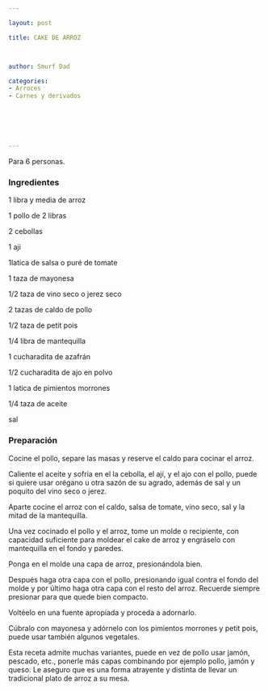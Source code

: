 ```yaml
---

layout: post

title: CAKE DE ARROZ



author: Smurf Dad

categories:
- Arroces
- Carnes y derivados






---
```


Para 6 personas.

<h3>Ingredientes</h3>

1 libra y media de arroz

1 pollo de 2 libras

2 cebollas

1 aji

1latica de salsa o puré de tomate

1 taza de mayonesa

1/2 taza de vino seco o jerez seco

2 tazas de caldo de pollo

1/2 taza de petit pois

1/4 libra de mantequilla

1 cucharadita de azafrán

1/2 cucharadita de ajo en polvo

1 latica de pimientos morrones

1/4 taza de aceite

sal

<h3>Preparación</h3>

Cocine el pollo, separe las masas y reserve el caldo para cocinar el arroz.

Caliente el aceite y sofria en el la cebolla, el ají, y el ajo con el pollo, puede si quiere usar orégano u otra sazón de su agrado, además de sal y un poquito del vino seco o jerez.

Aparte cocine el arroz con el caldo, salsa de tomate, vino seco, sal y la mitad de la mantequilla.

Una vez cocinado el pollo y el arroz, tome un molde o recipiente, con capacidad suficiente para moldear el cake de arroz y engráselo con mantequilla en el fondo y paredes.

Ponga en el molde una capa de arroz, presionándola bien.

Después haga otra capa con el pollo, presionando igual contra el fondo del molde y por último haga otra capa con el resto del arroz. Recuerde siempre presionar para que quede bien compacto.

Voltéelo en una fuente apropiada y proceda a adornarlo.

Cúbralo con mayonesa y adórnelo con los pimientos morrones y petit pois, puede usar también algunos vegetales.

Esta receta admite muchas variantes, puede en vez de pollo usar jamón, pescado, etc., ponerle más capas combinando por ejemplo pollo, jamón y queso. Le aseguro que es una forma atrayente y distinta de llevar un tradicional plato de arroz a su mesa.